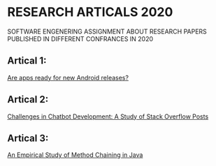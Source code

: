 # RESEARCH ARTICALS 2020
SOFTWARE ENGENERING ASSIGNMENT ABOUT RESEARCH PAPERS PUBLISHED IN DIFFERENT CONFRANCES IN 2020
## Artical 1:
 [Are apps ready for new Android releases?](https://conf.researchr.org/details/mobilesoft-2020/mobilesoft-2020-technical-papers/8/Are-apps-ready-for-new-Android-releases-)
## Artical 2:
[Challenges in Chatbot Development: A Study of Stack Overflow Posts](https://2020.msrconf.org/details/msr-2020-papers/33/Challenges-in-Chatbot-Development-A-Study-of-Stack-Overflow-Posts)
## Artical 3:
[An Empirical Study of Method Chaining in Java](https://2020.msrconf.org/details/msr-2020-papers/2/An-Empirical-Study-of-Method-Chaining-in-Java)
